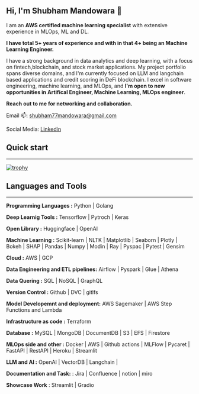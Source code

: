 ## Hi, I'm Shubham Mandowara 👋

I am an **AWS certified machine learning specialist** with extensive experience in MLOps, ML and DL.

**I have total 5+ years of experience and with in that 4+ being an Machine Learning Engineer.**

I have a strong background in data analytics and deep learning, with a focus on fintech,blockchain, and stock market applications. My project portfolio spans diverse domains, and I'm currently focused on LLM and langchain based applications and credit scoring in DeFi blockchain. I excel in software engineering, machine learning, and MLOps, and **I'm open to new opportunities in Artifical Engineer, Machine Learning, MLOps engineer**. 

**Reach out to me for networking and collaboration.**

Email 📫: shubham77mandowara@gmail.com

Social Media: [Linkedin](https://www.linkedin.com/in/shubhammandowara/)

## Quick start
------------
[![trophy](https://github-profile-trophy.vercel.app/?username=shubhammandowara)](https://github.com/ryo-ma/github-profile-trophy)


## Languages and Tools
------------
 **Programming Languages :**  Python | Golang
 
 **Deep Learnig Tools    :**  Tensorflow | Pytroch | Keras 
 
 **Open Library          :**  Huggingface | OpenAI
 
 **Machine Learning      :**  Scikit-learn | NLTK | Matplotlib | Seaborn | Plotly | Bokeh | SHAP | Pandas | Numpy | Modin | Ray | Pyspac | Pytest | Gensim
 
 **Cloud                 :**  AWS | GCP
 
 **Data Engineering and ETL pipelines:** Airflow | Pyspark  | Glue | Athena
 
 **Data Quering          :** SQL | NoSQL | GraphQL
 
 **Version Control       :** Github | DVC | gitlfs
 
 **Model Developemnt and deployment:** AWS Sagemaker | AWS Step Functions and Lambda

 **Infrastructure as code       :** Terraform
 
 **Database       :**  MySQL | MongoDB | DocumentDB | S3 | EFS | Firestore

 **MLOps side and other     :** Docker | AWS | Github actions | MLFlow | Pycaret | FastAPI | RestAPI | Heroku | Streamlit

 **LLM and AI     :** OpenAI | VectorDB | Langchain |  

 **Documentation and Task:** : Jira | Confluence | notion | miro 

 **Showcase Work** : Streamlit | Gradio




 



<!--
**ShubhamMandowara/shubhammandowara** is a ✨ _special_ ✨ repository because its `README.md` (this file) appears on your GitHub profile.

Here are some ideas to get you started:

- 🔭 I’m currently working on ...
- 🌱 I’m currently learning ...
- 👯 I’m looking to collaborate on ...
- 🤔 I’m looking for help with ...
- 💬 Ask me about ...
- 📫 How to reach me: ...
- 😄 Pronouns: ...
- ⚡ Fun fact: ...
-->
